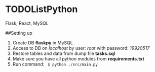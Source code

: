 # TODOListPython
Flask, React, MySQL

##Setting up
1. Create DB **flaskpy** in MySQL
2. Access to DB on *localhost* by user: *root* with password: *19920517*
3. Restore tables and data from dump file **tasks.sql**
4. Make sure you have all python modules from **requirements.txt**
5. Run command: ``` $ python ./src/main.py```
